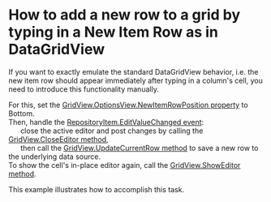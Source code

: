 # How to add a new row to a grid by typing in a New Item Row as in DataGridView


<p>If you want to exactly emulate the standard DataGridView behavior, i.e. the new item row should appear immediately after typing in a column's cell, you need to introduce this functionality manually. </p><p>For this, set the <a href="http://documentation.devexpress.com/#WindowsForms/DevExpressXtraGridViewsGridGridOptionsView_NewItemRowPositiontopic"><u>GridView.OptionsView.NewItemRowPosition property</u></a> to Bottom. <br />
Then, handle the <a href="http://documentation.devexpress.com/#WindowsForms/DevExpressXtraEditorsRepositoryRepositoryItem_EditValueChangedtopic"><u>RepositoryItem.EditValueChanged event</u></a>: <br />
      close the active editor and post changes by calling the <a href="http://documentation.devexpress.com/#WindowsForms/DevExpressXtraGridViewsBaseBaseView_CloseEditortopic"><u>GridView.CloseEditor method</u></a>, <br />
      then call the <a href="http://documentation.devexpress.com/#WindowsForms/DevExpressXtraGridViewsBaseColumnView_UpdateCurrentRowtopic"><u>GridView.UpdateCurrentRow method</u></a> to save a new row to the underlying data source. <br />
To show the cell's in-place editor again, call the <a href="http://documentation.devexpress.com/#WindowsForms/DevExpressXtraGridViewsGridGridView_ShowEditortopic"><u>GridView.ShowEditor method</u></a>.</p><p>This example illustrates how to accomplish this task. </p>

<br/>


